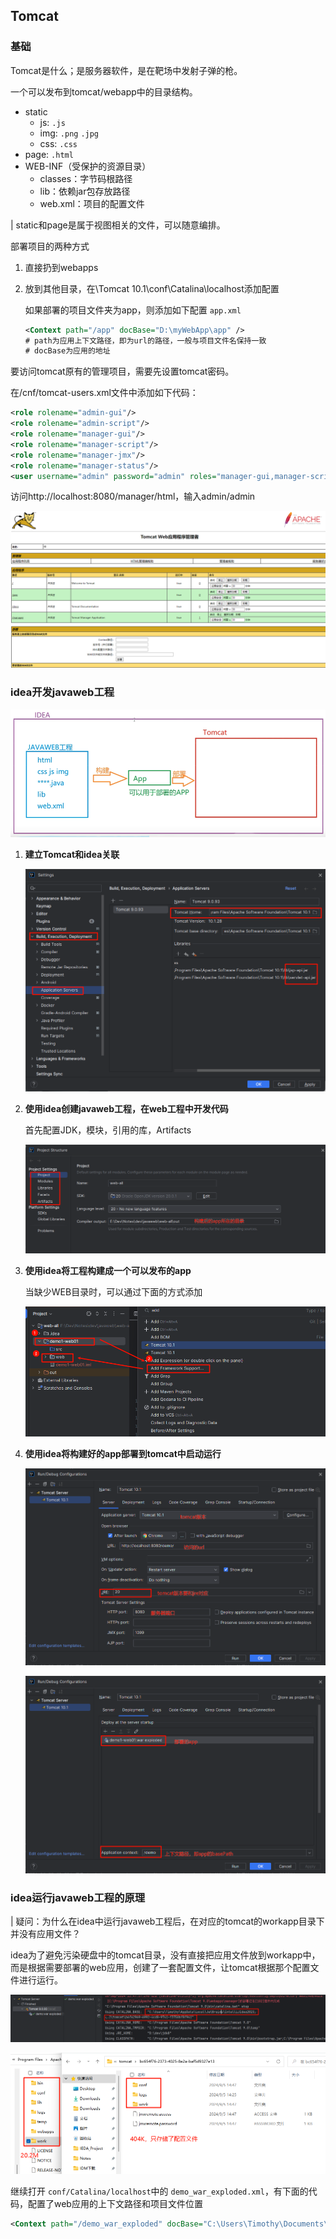 ## Tomcat

### 基础

Tomcat是什么；是服务器软件，是在靶场中发射子弹的枪。



一个可以发布到tomcat/webapp中的目录结构。

- static
  - js: `.js`
  - img: `.png` `.jpg`
  - css: `.css`
- page: `.html`
- WEB-INF（受保护的资源目录）
  - classes：字节码根路径
  - lib：依赖jar包存放路径
  - web.xml：项目的配置文件

| static和page是属于视图相关的文件，可以随意编排。



部署项目的两种方式

1. 直接扔到webapps

2. 放到其他目录，在\Tomcat 10.1\conf\Catalina\localhost添加配置

   如果部署的项目文件夹为app，则添加如下配置 `app.xml`

   ```xml
   <Context path="/app" docBase="D:\myWebApp\app" />
   # path为应用上下文路径，即为url的路径，一般与项目文件名保持一致
   # docBase为应用的地址
   ```



要访问tomcat原有的管理项目，需要先设置tomcat密码。

在/cnf/tomcat-users.xml文件中添加如下代码：

```xml
<role rolename="admin-gui"/>
<role rolename="admin-script"/>
<role rolename="manager-gui"/>
<role rolename="manager-script"/>
<role rolename="manager-jmx"/>
<role rolename="manager-status"/>
<user username="admin" password="admin" roles="manager-gui,manager-script,manager-jmx,manager-status,admin-script,admin-gui"/>
```

访问http://localhost:8080/manager/html，输入admin/admin

![image-20240905225545691](https://raw.githubusercontent.com/timothy020/pic/main/img/image-20240905225545691.png)



### idea开发javaweb工程

![image-20240905230416952](https://raw.githubusercontent.com/timothy020/pic/main/img/image-20240905230416952.png)

1. **建立Tomcat和idea关联**

   ![image-20240905231010999](https://raw.githubusercontent.com/timothy020/pic/main/img/image-20240905231010999.png)

2. **使用idea创建javaweb工程，在web工程中开发代码**

   首先配置JDK，模块，引用的库，Artifacts

   ![image-20240906135016605](https://raw.githubusercontent.com/timothy020/pic/main/img/image-20240906135016605.png)

3. **使用idea将工程构建成一个可以发布的app**

   当缺少WEB目录时，可以通过下面的方式添加

   ![image-20240906134403872](https://raw.githubusercontent.com/timothy020/pic/main/img/image-20240906134403872.png)

4. **使用idea将构建好的app部署到tomcat中启动运行**

   ![image-20240906135139569](https://raw.githubusercontent.com/timothy020/pic/main/img/image-20240906135139569.png)

   ![image-20240906135229823](https://raw.githubusercontent.com/timothy020/pic/main/img/image-20240906135229823.png)



### idea运行javaweb工程的原理

| 疑问：为什么在idea中运行javaweb工程后，在对应的tomcat的workapp目录下并没有应用文件？

idea为了避免污染硬盘中的tomcat目录，没有直接把应用文件放到workapp中，而是根据需要部署的web应用，创建了一套配置文件，让tomcat根据那个配置文件进行运行。

![image-20240906140645140](https://raw.githubusercontent.com/timothy020/pic/main/img/image-20240906140645140.png)

![image-20240906140750343](https://raw.githubusercontent.com/timothy020/pic/main/img/image-20240906140750343.png)

继续打开 `conf/Catalina/localhost`中的 `demo_war_exploded.xml`，有下面的代码，配置了web应用的上下文路径和项目文件位置

```xml
<Context path="/demo_war_exploded" docBase="C:\Users\Timothy\Documents\WeChat Files\wxid_b7e193fz08w512\FileStorage\File\2024-09\知校聚合支付接口（demo是PC端扫码跳转）\java\demo\out\artifacts\demo_war_exploded" />
```





